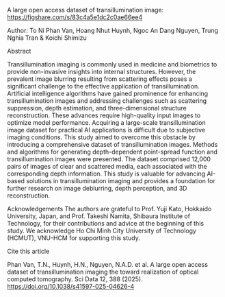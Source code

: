 A large open access dataset of transillumination image: https://figshare.com/s/83c4a5e1dc2c0ae66ee4

Author: To Ni Phan Van, Hoang Nhut Huynh, Ngoc An Dang Nguyen, Trung Nghia Tran & Koichi Shimizu

Abstract

Transillumination imaging is commonly used in medicine and biometrics to provide non-invasive insights into internal structures. However, the prevalent image blurring resulting from scattering effects poses a significant challenge to the effective application of transillumination. Artificial intelligence algorithms have gained prominence for enhancing transillumination images and addressing challenges such as scattering suppression, depth estimation, and three-dimensional structure reconstruction. These advances require high-quality input images to optimize model performance. Acquiring a large-scale transillumination image dataset for practical AI applications is difficult due to subjective imaging conditions. This study aimed to overcome this obstacle by introducing a comprehensive dataset of transillumination images. Methods and algorithms for generating depth-dependent point-spread function and transillumination images were presented. The dataset comprised 12,000 pairs of images of clear and scattered media, each associated with the corresponding depth information. This study is valuable for advancing AI-based solutions in transillumination imaging and provides a foundation for further research on image deblurring, depth perception, and 3D reconstruction.

Acknowledgements
The authors are grateful to Prof. Yuji Kato, Hokkaido University, Japan, and Prof. Takeshi Namita, Shibaura Institute of Technology, for their contributions and advice at the beginning of this study. We acknowledge Ho Chi Minh City University of Technology (HCMUT), VNU-HCM for supporting this study.

Cite this article

Phan Van, T.N., Huynh, H.N., Nguyen, N.A.D. et al. A large open access dataset of transillumination imaging the toward realization of optical computed tomography. Sci Data 12, 388 (2025). https://doi.org/10.1038/s41597-025-04626-4
